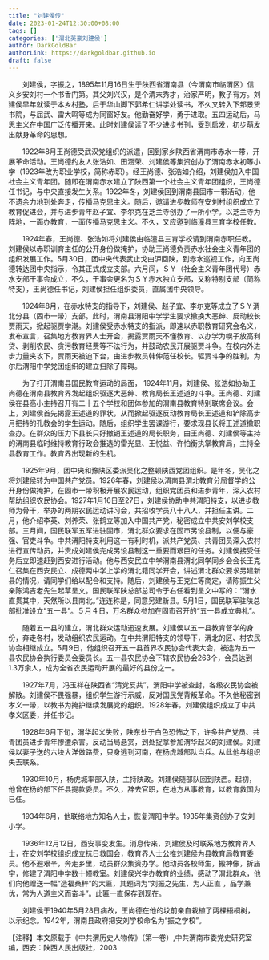 ```yaml
---
title: "刘建侯传"
date: 2023-01-24T12:30:00+08:00
tags: []
categories: ['渭北英豪刘建侯']
author: DarkGoldBar
authorLink: https://darkgoldbar.github.io
draft: false
---
```


　　刘建侯，字振之，1895年11月16日生于陕西省渭南县（今渭南市临渭区）信义乡安刘村一个书香门第。其父刘兴汉，是个清末秀才，治家严明，教子有方。刘建侯早年就读于本乡村塾，后于华山脚下郭希仁讲学处读书，不久又转入下邽景贤书院，与屈武、雷大鸣等成为同窗好友。他勤奋好学，勇于进取。五四运动后，马思主义在中国广泛传播开来。此时刘建侯读了不少进步书刊，受到启发，初步萌发出献身革命的思想。

　　1922年8月王尚德受武汉党组织的派遣，回到家乡陕西省渭南市赤水一带，开展革命活动。王尚德约友人张浩如、田涵荣、刘建侯等集资创办了渭南赤水初等小学（1923年改为职业学校，简称赤职）。经王尚德、张浩如介绍，刘建侯加入中国社会主义青年团。随即在渭南赤水建立了陕西第一个社会主义青年团组织，王尚德任书记，与中央直接发生关系。1922年冬，刘建侯回到渭南县固市一带活动，他不遗余力地到处奔走，传播马克思主义。随后，邀请进步教师在安刘村组织成立了教育促进会，并与进步青年赵子宜、李尔克在芝兰寺创办了一所小学。以芝兰寺为阵地，一面办教育，一面传播马克思主义。不久，又应邀到临潼县三育学校任教。

　　1924年春，王尚德、张浩如将刘建侯由临潼县三育学校请到渭南赤职任教。刘建侯以赤职训育主任的公开身份做掩护，协助王尚德负责赤水社会主义青年团的组织发展工作。5月30日，团中央代表武止戈由沪回陕，到赤水巡视工作，向王尚德转达团中央指示，令其正式成立支部。六月间，ＳＹ（社会主义青年团代号）赤水支部干事会成立，不久，干事会更名为ＳＹ赤水独立支部，又称特别支部（简称特支），王尚德任书记，刘建侯担任组织委员，直属团中央领导。

　　1924年8月，在赤水特支的指导下，刘建侯、赵子宜、李尔克等成立了ＳＹ渭北分县（固市一带）支部。此时，渭南县渭阳中学学生要求撤换大恶绅、反动校长贾雨天，掀起驱贾学潮。刘建侯受赤水特支的指派，即速以赤职教育研究会名义，发布宣言，召集地方教育界人士开会，揭露贾雨天不懂教育、以办学为幌子放高利贷、剥削农民、贪污教育经费等不法行为，并鼓动农民开展驱贾斗争。在校内外进步力量夹攻下，贾雨天被迫下台，由进步教员韩仲范任校长。驱贾斗争的胜利，为尔后渭阳中学党团组织的建立扫除了障碍。

　　为了打开渭南县国民教育运动的局面， 1924年11月，刘建侯、张浩如协助王尚德在渭南县教育界发起组织驱逐大恶绅、教育局长王述道的斗争。王尚德、刘建侯在县高小主持召开有二十五个学校和团体参加的渭南县教育特别联席会议。会上，刘建侯首先揭露王述道的罪状，从而掀起驱逐反动教育局长王述道和铲除高步月把持的孔教会的学生运动。随后，组织学生罢课游行，要求现县长将王述道撤职查办。在群众的压力下县长只好撤销王述道的局长职务，由王尚德、刘建侯等主持的渭南县临时维持教育行政会推选的雷光显、王悦益、许怕衡执掌教育局，主持全县教育工作。教育界出现新的生机。

　　1925年9月，团中央和豫陕区委派吴化之整顿陕西党团组织。是年冬，吴化之将刘建侯转为中国共产党员。1926年春，刘建侯以渭南县渭北教育分局督学的公开身份做掩护，在固市一带积极开展农民运动，组织党团员和进步青年，深入农村帮助组织农民协会。1927年1月16日至27日，刘建侯协助中共渭阳特支，以进步教师为骨干，举办的两期农民运动讲习会，共招收学员八十八人，并担任主讲。二月，他介绍李英、刘养荣、张鹤立等加入中国共产党，秘密成立中共安刘学校支部。三月间，国民联军五军进驻固市，渭北群众要求在固市另设县制，以便与豪强、官吏斗争。中共渭阳特支利用这一有利时机，派共产党员、共青团员深入农村进行宣传动员，并责成刘建侯完成另设县制这一重要而艰巨的任务。刘建侯接受任务后立即速赶到西安进行活动。他与西安民立中学渭南县渭北同学同乡会会长王克仁召集在西安民立、成德两中学上学的渭北籍同学开会，讲述渭北群众要求另建新县的情况，请同学们给以配合和支持。随后，刘建侯与王克仁等商定，请陈振生父亲陈鸿吉老先生起草呈文。国民联军陕总部总司令于右任看到呈文中写的：“渭水直贯其中，天然所以县南北。”连连称是，同意另建新县。5月1日，国民联军驻陕总部批准设立“五一县”。５月４日，万名群众参加在固市召开的“五一县成立典礼”。

　　随着五一县的建立，渭北群众运动迅速发展。刘建侯以五一县教育督学的身份，奔走各村，发动组织农民运动。在中共渭阳特支的领导下，渭北的区、村农民协会相继成立。5月9日，他组织召开五一县首界农民协会代表大会，被选为五一县农民协会执行委员会委员长。五一县农民协会下辖农民协会263个，会员达到1.3万余人，成为全省农民运动开展的最好的县份之一。

　　1927年7月，冯玉祥在陕西省“清党反共”，渭阳中学被查封，各级农民协会被解散。刘建侯不畏强暴，组织学生游行示威，反对国民党背叛革命。不久他秘密到孝义一带，以教书为掩护继续发展党的组织。1928年春，刘建侯组织成立了中共孝义区委，并任书记。

　　1928年6月下旬，渭华起义失败，陕东处于白色恐怖之下，许多共产党员、共青团员进步青年惨遭杀害。反动当局悬赏，到处捉拿参加渭华起义的刘建侯。刘建侯以妻子送的六块大洋做路费，只身逃到河南，在杨虎城部队当兵。从此他与组织失去联系。

　　1930年10月，杨虎城率部入陕，主持陕政。刘建侯随部队回到陕西。起初，他曾在杨的部下任县提款委员。不久，辞去官职，在地方从事教育，以教育救国为已任。

　　1934年6月，他联络地方知名人士，恢复渭阳中学。1935年集资创办了安刘小学。

　　1936年12月12日，西安事变发生。消息传来，刘建侯及时联系地方教育界人士，在安刘学校组织成立抗日救国会，教育界人士公推刘建侯为县教育局教育委员。他不避艰辛，奔走乡里，动员群众集资办学。他动员各校师生，搬神像，拆庙宇，修建了渭阳中学数十幢教室。刘建侯兴学办教育的业绩，感动了渭北群众，他们向他赠送一幅“造福桑梓”的大匾，其题词为“刘振之先生，为人正直 ，品学兼优，常为人道主义而奋斗”。此匾一直保存到现在。

　　刘建侯于1940年5月28日病故，王尚德在他的坟前亲自栽植了两棵梧桐树，以示纪念。1942年，渭南县政府把安刘学校命名为“振之学校”。

【注释】本文原载于《中共渭历史人物传》（第一卷）,中共渭南市委党史研究室编，西安：陕西人民出版社，2003